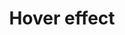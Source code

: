 ---
layout: hover
title: Hover effect
description: Testing the limits of css hover.
permalink: projects/hover/
---